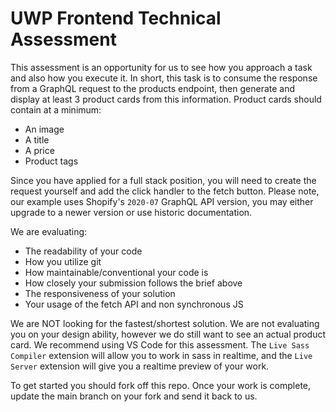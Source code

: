 # UWP Frontend Technical Assessment

This assessment is an opportunity for us to see how you approach a task and also how you execute it. In short, this task is to consume the response from a GraphQL request to the products endpoint, then generate and display at least 3 product cards from this information. Product cards should contain at a minimum:
* An image
* A title
* A price
* Product tags

Since you have applied for a full stack position, you will need to create the request yourself and add the click handler to the fetch button. Please note, our example uses Shopify's `2020-07` GraphQL API version, you may either upgrade to a newer version or use historic documentation.

We are evaluating:
* The readability of your code
* How you utilize git 
* How maintainable/conventional your code is
* How closely your submission follows the brief above
* The responsiveness of your solution
* Your usage of the fetch API and non synchronous JS

We are NOT looking for the fastest/shortest solution. We are not evaluating you on your design ability, however we do still want to see an actual product card. We recommend using VS Code for this assessment. The `Live Sass Compiler` extension will allow you to work in sass in realtime, and the `Live Server` extension will give you a realtime preview of your work.

To get started you should fork off this repo. Once your work is complete, update the main branch on your fork and send it back to us.